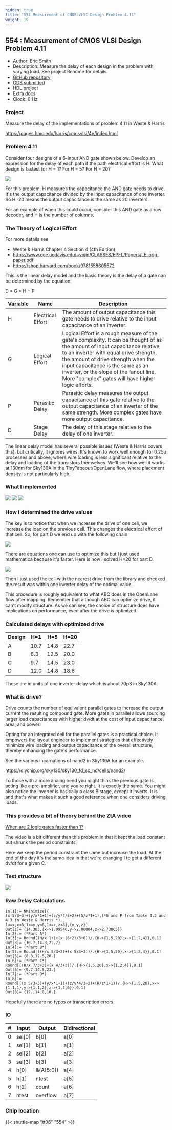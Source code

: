 ```yaml
---
hidden: true
title: "554 Measurement of CMOS VLSI Design Problem 4.11"
weight: 19
---
```


## 554 : Measurement of CMOS VLSI Design Problem 4.11

* Author: Eric Smith 
* Description: Measure the delay of each design in the problem with varying load.  See project Readme for details.
* [GitHub repository](https://github.com/ericsmi/tt06-weste-problem-4.11)
* [GDS submitted](https://github.com/ericsmi/tt06-weste-problem-4.11/actions/runs/8743065484)
* HDL project
* [Extra docs]()
* Clock: 0 Hz

### Project

Measure the delay of the implementations of problem 4.11 in Weste & Harris

https://pages.hmc.edu/harris/cmosvlsi/4e/index.html

### Problem 4.11

Consider four designs of a 6-input AND gate shown below. Develop an expression for the delay of each path if the path electrical effort is H.  What design is fastest for H = 1? For H = 5? For H = 20?

![](images/and-gate-designs.png)

For this problem, H measures the capacitance the AND gate
needs to drive.   It's the output capacitance divided by the input capacitance of one inverter. So H=20 means the output capacitance is the same as 20 inverters.

For an example of when this could occur, consider this AND gate as a row decoder, and H is the number of columns.

### The Theory of Logical Effort

For more details see

* Weste & Harris Chapter 4 Section 4 (4th Edition)
* https://www.ece.ucdavis.edu/~vojin/CLASSES/EPFL/Papers/LE-orig-paper.pdf
* https://shop.harvard.com/book/9781558605572

This is the linear delay model and the basic theory is the delay of a gate can be determined by the equation:

D = G * H + P

| Variable | Name | Description |
| -------- | ------- | ------- |
| H | Electrical Effort | The amount of output capacitance this gate needs to drive relative to the input capacitance of an inverter. |
| G | Logical Effort | Logical Effort is a rough measure of the gate's complexity. It can be thought of as the amount of input capacitance relative to an inverter with equal drive strength, the amount of drive strength when the input capacitance is the same as an inverter, or the slope of the fanout line. More "complex" gates will have higher logic efforts.  |
| P | Parasitic Delay | Parasitic delay measures the output capacitance of this gate relative to the output capacitance of an inverter of the same strength. More complex gates have more output capacitance. |
| D | Stage Delay | The delay of this stage relative to the delay of one inverter. |

The linear delay model has several possible issues (Weste & Harris covers this), but critically, it ignores wires. It's known to work well enough for 0.25u processes and above, where wire loading is less significant relative to the delay and loading of the transistors themselves. We'll see how well it works at 130nm for Sky130A in the TinyTapeout/OpenLane flow, where placement density is not particularly high.

### What I implemented

![](images/and-gate-designs-h1.png)
![](images/and-gate-designs-h5.png)
![](images/and-gate-designs-h20.png)

### How I determined the drive values

The key is to notice that when we increase the drive of one cell, we increase the load on the previous cell. This changes the electrical effort of that cell. So, for part D we end up with the following chain

![](images/and-gate-designs-dx.png)

There are equations one can use to optimize this but I just used mathematica because it's faster.   Here is how I solved H=20 for part D.

![](images/SolveForDrive.png)

Then I just used the cell with the nearest drive from the library and checked the result was within one inverter delay of the optimal value.

This procedure is roughly equivalent to what ABC does in the OpenLane flow after mapping. Remember that although ABC can optimize drive, it can't modify structure. As we can see, the choice of structure does have implications on performance, even after the drive is optimized.

### Calculated delays with optimized drive

| Design | H=1 | H=5 | H=20 |
| -------- | ------- | ------- | ------- |
| A | 10.7 |  14.8 |  22.7 |
| B | 8.3 | 12.5 | 20.0 |
| C |  9.7 | 14.5 | 23.0 |
| D | 12.0 |  14.8 |  18.6 |

These are in units of one inverter delay which is about 70pS in Sky130A.

### What is drive?

Drive counts the number of equivalent parallel gates to increase the output current the resulting compound gate. More gates in parallel allows sourcing larger load capacitances with higher dv/dt at the cost of input capacitance, area, and power.

Opting for an integrated cell for the parallel gates is a practical choice. It empowers the layout engineer to implement strategies that effectively minimize wire loading and output capacitance of the overall structure, thereby enhancing the gate's performance.

See the various incarnations of nand2 in Sky130A for an example.

https://diychip.org/sky130/sky130_fd_sc_hd/cells/nand2/

To those with a more analog bend you might think the previous gate is acting like a pre-amplifier, and you're right.  It is exactly the same.  You might also notice the inverter is basically a class B stage, except it inverts.  It is and that's what makes it such a good reference when one considers driving loads.

### This provides a bit of theory behind the ZtA video

[When are 2 logic gates faster than 1?](https://www.youtube.com/watch?v=ajwZVAVo3yk)

The video is a bit different than this problem in that it kept the load constant but shrunk the period constraints.

Here we keep the period constraint the same but increase the load.  At the end of the day it's the same idea in that we're changing I to get a different dv/dt for a given C.

### Test structure

![](images/Arch.png)

### Raw Delay Calculations

```
In[1]:= NMinimize[{
(x 5/3+3)+(y/x*1+1)+(z/y*4/3+2)+(5/z*1+1),(*G and P from Table 4.2 and 4.3 in Weste & Harris *)
1<=x,x<8,1<=y,y<8,1<=z,z<8},{x,y,z}]
Out[1]= {14.303,{x->1.09546,y->2.00004,z->2.73865}}
In[2]:= (*Part A*)
In[3]:= Round[(H/x 1+1+(x (6+2)/3+6))/.{H->{1,5,20},x->{1,2,4}},0.1]
Out[3]= {10.7,14.8,22.7}
In[4]:= (*Part B*)
In[5]:= Round[((H/x 5/3+2)+(x 5/3+3))/.{H->{1,5,20},x->{1,2,4}},0.1]
Out[5]= {8.3,12.5,20.}
In[6]:= (*Part C*)
Round[((H/x 7/3+3)+(x 4/3+3))/.{H->{1,5,20},x->{1,2,4}},0.1]
Out[6]= {9.7,14.5,23.}
In[7]:= (*Part D*)
In[8]:= 
Round[((x 5/3+3)+(y/x*1+1)+(z/y*4/3+2)+(H/z*1+1))/.{H->{1,5,20},x->{1,1,1},y->{1,1,2},z->{1,2,6}},0.1]
Out[8]= {12.,14.8,18.}
```

Hopefully there are no typos or transcription errors.


### IO

| #             | Input    | Output   | Bidirectional   |
| ------------- | -------- | -------- | --------------- |
| 0 | sel[0]  | b[0]  | a[0]        |
| 1 | sel[1]  | b[1]  | a[1]        |
| 2 | sel[2]  | b[2]  | a[2]        |
| 3 | sel[3]  | b[3]  | a[3]        |
| 4 | h[0]  | &(A[5:0])  | a[4]        |
| 5 | h[1]  | ntest  | a[5]        |
| 6 | h[2]  | count  | a[6]        |
| 7 | ntest  | overflow  | a[7]        |


### Chip location

{{< shuttle-map "tt06" "554" >}}
